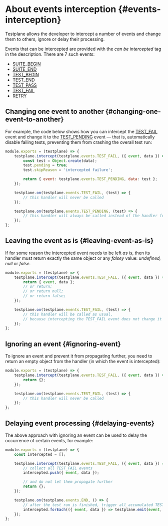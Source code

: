 # About events interception {#events-interception}

Testplane allows the developer to intercept a number of events and change them to others, ignore or delay their processing.

Events that can be intercepted are provided with the _can be intercepted_ tag in the description. There are 7 such events:

* [SUITE_BEGIN](./events/suite-begin.md)
* [SUITE_END](./events/suite-end.md)
* [TEST_BEGIN](./events/test-begin.md)
* [TEST_END](./events/test-end.md)
* [TEST_PASS](./events/test-pass.md)
* [TEST_FAIL](./events/test-fail.md)
* [RETRY](./events/retry.md)

## Changing one event to another {#changing-one-event-to-another}

For example, the code below shows how you can intercept the [TEST_FAIL](./events/test-fail.md) event and change it to the [TEST_PENDING](./events/test-pending.md) event — that is, automatically disable failing tests, preventing them from crashing the overall test run:

```javascript
module.exports = (testplane) => {
    testplane.intercept(testplane.events.TEST_FAIL, ({ event, data }) => {
        const test = Object.create(data);
        test.pending = true;
        test.skipReason = 'intercepted failure';

        return { event: testplane.events.TEST_PENDING, data: test };
    });

    testplane.on(testplane.events.TEST_FAIL, (test) => {
        // this handler will never be called
    });

    testplane.on(testplane.events.TEST_PENDING, (test) => {
        // this handler will always be called instead of the handler for TEST_FAIL
    });
};
```

## Leaving the event as is {#leaving-event-as-is}

If for some reason the intercepted event needs to be left _as is_, then its handler must return exactly the same object or any _falsey_ value: _undefined, null_ or _false._

```javascript
module.exports = (testplane) => {
    testplane.intercept(testplane.events.TEST_FAIL, ({ event, data }) => {
        return { event, data };
        // or return;
        // or return null;
        // or return false;
    });

    testplane.on(testplane.events.TEST_FAIL, (test) => {
        // this handler will be called as usual,
        // because intercepting the TEST_FAIL event does not change it in any way
    });
};
```

## Ignoring an event {#ignoring-event}

To ignore an event and prevent it from propagating further, you need to return an empty object from the handler (in which the event is intercepted):

```javascript
module.exports = (testplane) => {
    testplane.intercept(testplane.events.TEST_FAIL, ({ event, data }) => {
        return {};
    });

    testplane.on(testplane.events.TEST_FAIL, (test) => {
        // this handler will never be called
    });
};
```

## Delaying event processing {#delaying-events}

The above approach with ignoring an event can be used to delay the occurrence of certain events, for example:

```javascript
module.exports = (testplane) => {
    const intercepted = [];

    testplane.intercept(testplane.events.TEST_FAIL, ({ event, data }) => {
        // collect all TEST_FAIL events
        intercepted.push({ event, data });

        // and do not let them propagate further
        return {};
    });

    testplane.on(testplane.events.END, () => {
        // after the test run is finished, trigger all accumulated TEST_FAIL events
        intercepted.forEach(({ event, data }) => testplane.emit(event, data));
    });
};
```

